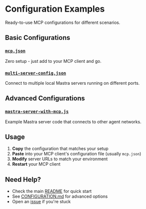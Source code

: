 # Configuration Examples

Ready-to-use MCP configurations for different scenarios.

## Basic Configurations

### [`mcp.json`](mcp.json)

Zero setup - just add to your MCP client and go.

### [`multi-server-config.json`](multi-server-config.json)

Connect to multiple local Mastra servers running on different ports.

## Advanced Configurations

### [`mastra-server-with-mcp.js`](mastra-server-with-mcp.js)

Example Mastra server code that connects to other agent networks.

## Usage

1. **Copy** the configuration that matches your setup
2. **Paste** into your MCP client's configuration file (usually `mcp.json`)
3. **Modify** server URLs to match your environment
4. **Restart** your MCP client

## Need Help?

- Check the main [README](../README.md) for quick start
- See [CONFIGURATION.md](../CONFIGURATION.md) for advanced options
- Open an [issue](https://github.com/mastra-ai/mcp-agent-proxy/issues) if you're stuck
